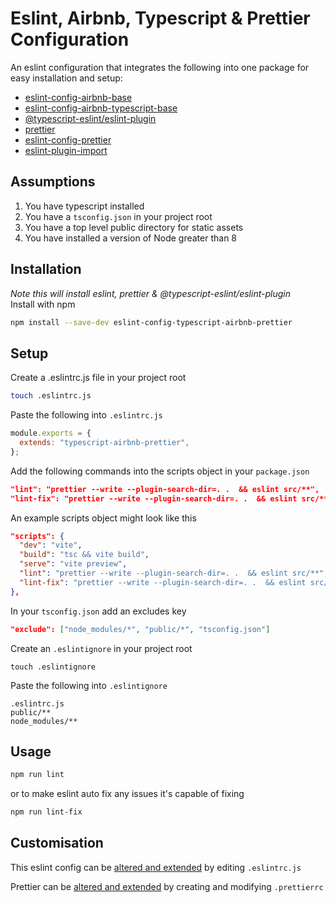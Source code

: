 # Eslint, Airbnb, Typescript & Prettier Configuration
An eslint configuration that integrates the following into one package for easy installation and setup:
- [eslint-config-airbnb-base](https://www.npmjs.com/package/eslint-config-airbnb)
- [eslint-config-airbnb-typescript-base](https://www.npmjs.com/package/eslint-config-airbnb-typescript)
- [@typescript-eslint/eslint-plugin](https://www.npmjs.com/package/@typescript-eslint/eslint-plugin)
- [prettier](https://www.npmjs.com/package/prettier/v/2.2.1)
- [eslint-config-prettier](https://www.npmjs.com/package/eslint-config-prettier)          
- [eslint-plugin-import](https://preview.npmjs.com/package/eslint-plugin-import)

## Assumptions
1. You have typescript installed
1. You have a ```tsconfig.json``` in your project root
1. You have a top level public directory for static assets
1. You have installed a version of Node greater than 8  

## Installation 
*Note this will install eslint, prettier & @typescript-eslint/eslint-plugin*  
Install with npm   

```bash
npm install --save-dev eslint-config-typescript-airbnb-prettier
```  

## Setup
Create a .eslintrc.js file in your project root
```bash
touch .eslintrc.js
```

Paste the following into ```.eslintrc.js```
```javascript
module.exports = {
  extends: "typescript-airbnb-prettier",
};
```

Add the following commands into the scripts object in your ```package.json```
```json
"lint": "prettier --write --plugin-search-dir=. .  && eslint src/**",
"lint-fix": "prettier --write --plugin-search-dir=. .  && eslint src/** --fix"
```

An example scripts object might look like this
```json
"scripts": {
  "dev": "vite",
  "build": "tsc && vite build",
  "serve": "vite preview",
  "lint": "prettier --write --plugin-search-dir=. .  && eslint src/**",
  "lint-fix": "prettier --write --plugin-search-dir=. .  && eslint src/** --fix"
},
```

In your ```tsconfig.json``` add an excludes key
```json
"exclude": ["node_modules/*", "public/*", "tsconfig.json"]
```

Create an ```.eslintignore``` in your project root
```
touch .eslintignore
```

Paste the following into ```.eslintignore``` 
```
.eslintrc.js
public/**
node_modules/**
```

## Usage
```bash
npm run lint
```
or to make eslint auto fix any issues it's capable of fixing
```bash
npm run lint-fix
```

## Customisation
This eslint config can be [altered and extended](https://eslint.org/docs/user-guide/configuring/) by editing ```.eslintrc.js```

Prettier can be [altered and extended](https://prettier.io/docs/en/options.html) by creating and modifying ```.prettierrc``` 